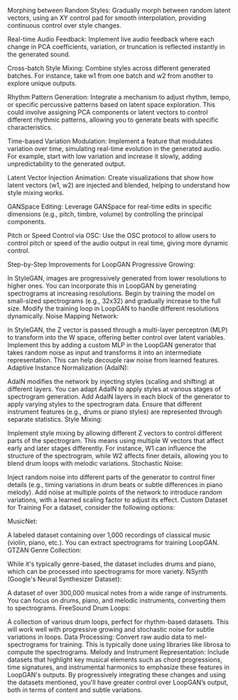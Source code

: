 Morphing between Random Styles: Gradually morph between random latent vectors, using an XY control pad for smooth interpolation, providing continuous control over style changes.

Real-time Audio Feedback: Implement live audio feedback where each change in PCA coefficients, variation, or truncation is reflected instantly in the generated sound.

Cross-batch Style Mixing: Combine styles across different generated batches. For instance, take w1 from one batch and w2 from another to explore unique outputs.

Rhythm Pattern Generation: Integrate a mechanism to adjust rhythm, tempo, or specific percussive patterns based on latent space exploration. This could involve assigning PCA components or latent vectors to control different rhythmic patterns, allowing you to generate beats with specific characteristics.

Time-based Variation Modulation: Implement a feature that modulates variation over time, simulating real-time evolution in the generated audio. For example, start with low variation and increase it slowly, adding unpredictability to the generated output.

Latent Vector Injection Animation: Create visualizations that show how latent vectors (w1, w2) are injected and blended, helping to understand how style mixing works.

GANSpace Editing: Leverage GANSpace for real-time edits in specific dimensions (e.g., pitch, timbre, volume) by controlling the principal components.

Pitch or Speed Control via OSC: Use the OSC protocol to allow users to control pitch or speed of the audio output in real time, giving more dynamic control.


Step-by-Step Improvements for LoopGAN
Progressive Growing:

In StyleGAN, images are progressively generated from lower resolutions to higher ones. You can incorporate this in LoopGAN by generating spectrograms at increasing resolutions. Begin by training the model on small-sized spectrograms (e.g., 32x32) and gradually increase to the full size.
Modify the training loop in LoopGAN to handle different resolutions dynamically.
Noise Mapping Network:

In StyleGAN, the Z vector is passed through a multi-layer perceptron (MLP) to transform into the W space, offering better control over latent variables. Implement this by adding a custom MLP in the LoopGAN generator that takes random noise as input and transforms it into an intermediate representation.
This can help decouple raw noise from learned features.
Adaptive Instance Normalization (AdaIN):

AdaIN modifies the network by injecting styles (scaling and shifting) at different layers. You can adapt AdaIN to apply styles at various stages of spectrogram generation. Add AdaIN layers in each block of the generator to apply varying styles to the spectrogram data.
Ensure that different instrument features (e.g., drums or piano styles) are represented through separate statistics.
Style Mixing:

Implement style mixing by allowing different Z vectors to control different parts of the spectrogram. This means using multiple W vectors that affect early and later stages differently.
For instance, W1 can influence the structure of the spectrogram, while W2 affects finer details, allowing you to blend drum loops with melodic variations.
Stochastic Noise:

Inject random noise into different parts of the generator to control finer details (e.g., timing variations in drum beats or subtle differences in piano melody).
Add noise at multiple points of the network to introduce random variations, with a learned scaling factor to adjust its effect.
Custom Dataset for Training
For a dataset, consider the following options:

MusicNet:

A labeled dataset containing over 1,000 recordings of classical music (violin, piano, etc.). You can extract spectrograms for training LoopGAN.
GTZAN Genre Collection:

While it's typically genre-based, the dataset includes drums and piano, which can be processed into spectrograms for more variety.
NSynth (Google's Neural Synthesizer Dataset):

A dataset of over 300,000 musical notes from a wide range of instruments. You can focus on drums, piano, and melodic instruments, converting them to spectrograms.
FreeSound Drum Loops:

A collection of various drum loops, perfect for rhythm-based datasets. This will work well with progressive growing and stochastic noise for subtle variations in loops.
Data Processing:
Convert raw audio data to mel-spectrograms for training. This is typically done using libraries like librosa to compute the spectrograms.
Melody and Instrument Representation: Include datasets that highlight key musical elements such as chord progressions, time signatures, and instrumental harmonics to emphasize these features in LoopGAN's outputs.
By progressively integrating these changes and using the datasets mentioned, you'll have greater control over LoopGAN’s output, both in terms of content and subtle variations.